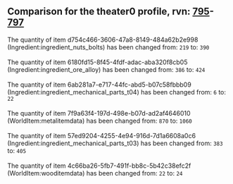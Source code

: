 ## Comparison for the theater0 profile, rvn: [795](https://github.com/PRO100KatYT/FortniteProfileRevisions/tree/main/profiles/theater0/795%20theater0.json)-[797](https://github.com/PRO100KatYT/FortniteProfileRevisions/tree/main/profiles/theater0/797%20theater0.json)

The quantity of item d754c466-3606-47a8-8149-484a62b2e998 (Ingredient:ingredient_nuts_bolts) has been changed from: `219` to: `390`
<br><br>
The quantity of item 6180fd15-8f45-4fdf-adac-aba320f8cb05 (Ingredient:ingredient_ore_alloy) has been changed from: `386` to: `424`
<br><br>
The quantity of item 6ab281a7-e717-44fc-abd5-b07c58fbbb09 (Ingredient:ingredient_mechanical_parts_t04) has been changed from: `6` to: `22`
<br><br>
The quantity of item 7f9a63f4-197d-498e-b07d-ad2af4646010 (WorldItem:metalitemdata) has been changed from: `870` to: `1060`
<br><br>
The quantity of item 57ed9204-4255-4e94-916d-7d1a6608a0c6 (Ingredient:ingredient_mechanical_parts_t03) has been changed from: `383` to: `405`
<br><br>
The quantity of item 4c66ba26-5fb7-491f-bb8c-5b42c38efc2f (WorldItem:wooditemdata) has been changed from: `22` to: `24`
<br><br>
